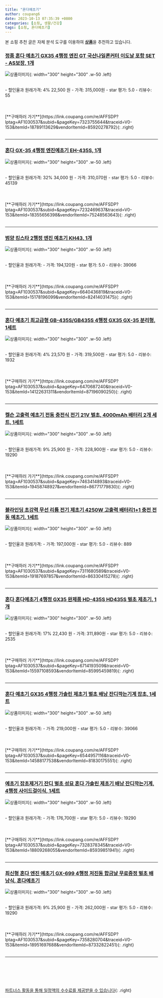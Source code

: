 ```yaml
---
title: "혼다예초기"
author: coupang6
date: 2023-10-13 07:35:39 +0800
categories: [쇼핑, 생활/건강]
tags: [쇼핑, 혼다예초기]
---
```


본 쇼핑 추천 글은 자체 분석 도구를 이용하여 [**상품**](https://link.coupang.com/a/bao1ui)을 추천하고 있습니다.

### [정품 혼다 예초기 GX35 4행정 엔진 GT 국산나일론커터 이도날 포함 SET - AS보장, 1개](https://link.coupang.com/re/AFFSDP?lptag=AF1030537&subid=&pageKey=7323755644&traceid=V0-153&itemId=18789113629&vendorItemId=85920278792)

![상품이미지](https://thumbnail8.coupangcdn.com/thumbnails/remote/230x230ex/image/vendor_inventory/b8ae/aa28666d4fba654ea4755e78157c8ac4cd09f588046f0b802635f7ac4ed0.png){: width="300" height="300" .w-50 .left}


<br>
- 할인율과 원래가격: 4%  22,500   원
- 가격: 315,000원
- star 평가: 5.0
- 리뷰수: 55
<br>
<br>
<br>
<br>
[**구매하러 가기**](https://link.coupang.com/re/AFFSDP?lptag=AF1030537&subid=&pageKey=7323755644&traceid=V0-153&itemId=18789113629&vendorItemId=85920278792){: .right}
<br>
<br>

---

### [혼다 GX-35 4행정 엔진예초기 EH-435S, 1개](https://link.coupang.com/re/AFFSDP?lptag=AF1030537&subid=&pageKey=7232469637&traceid=V0-153&itemId=18355656398&vendorItemId=75248563643)

![상품이미지](https://thumbnail9.coupangcdn.com/thumbnails/remote/230x230ex/image/vendor_inventory/5091/f3fe07c25d5c23cce265f7eec4d241f0b436ee002c3c8385b109e0e5576f.png){: width="300" height="300" .w-50 .left}


<br>
- 할인율과 원래가격: 32%  34,000   원
- 가격: 310,070원
- star 평가: 5.0
- 리뷰수: 45139
<br>
<br>
<br>
<br>
[**구매하러 가기**](https://link.coupang.com/re/AFFSDP?lptag=AF1030537&subid=&pageKey=7232469637&traceid=V0-153&itemId=18355656398&vendorItemId=75248563643){: .right}
<br>
<br>

---

### [범양 킹스타 2행정 엔진 예초기 KH43, 1개](https://link.coupang.com/re/AFFSDP?lptag=AF1030537&subid=&pageKey=6640436819&traceid=V0-153&itemId=15178196099&vendorItemId=82414031475)

![상품이미지](https://thumbnail6.coupangcdn.com/thumbnails/remote/230x230ex/image/vendor_inventory/310b/0ce0810dc12615250064d8541d58d6fbbb722c0e2e311f60eaed24262436.png){: width="300" height="300" .w-50 .left}


<br>
- 할인율과 원래가격: 
- 가격: 194,120원
- star 평가: 5.0
- 리뷰수: 39066
<br>
<br>
<br>
<br>
[**구매하러 가기**](https://link.coupang.com/re/AFFSDP?lptag=AF1030537&subid=&pageKey=6640436819&traceid=V0-153&itemId=15178196099&vendorItemId=82414031475){: .right}
<br>
<br>

---

### [혼다 예초기 최고급형 GB-435S/GB435S 4행정 GX35 GX-35 분리형, 1세트](https://link.coupang.com/re/AFFSDP?lptag=AF1030537&subid=&pageKey=6470687240&traceid=V0-153&itemId=14122631311&vendorItemId=87196090250)

![상품이미지](https://thumbnail7.coupangcdn.com/thumbnails/remote/230x230ex/image/vendor_inventory/f9c8/43c94a54c93e6a5bb6d93beb60caa2e905742f9343b245a14d03e80dde5f.jpg){: width="300" height="300" .w-50 .left}


<br>
- 할인율과 원래가격: 4%  23,570   원
- 가격: 319,500원
- star 평가: 5.0
- 리뷰수: 1932
<br>
<br>
<br>
<br>
[**구매하러 가기**](https://link.coupang.com/re/AFFSDP?lptag=AF1030537&subid=&pageKey=6470687240&traceid=V0-153&itemId=14122631311&vendorItemId=87196090250){: .right}
<br>
<br>

---

### [켈슨 고출력 예초기 전동 충전식 전기 21V 벌초, 4000mAh 배터리 2개 세트, 1세트](https://link.coupang.com/re/AFFSDP?lptag=AF1030537&subid=&pageKey=7463414893&traceid=V0-153&itemId=19458748927&vendorItemId=86771779830)

![상품이미지](https://thumbnail10.coupangcdn.com/thumbnails/remote/230x230ex/image/vendor_inventory/04a3/5bc571dd8ac225bfd7a7d0244672c20a086a5f06bde31d92a9e516835508.jpg){: width="300" height="300" .w-50 .left}


<br>
- 할인율과 원래가격: 9%  25,900   원
- 가격: 228,900원
- star 평가: 5.0
- 리뷰수: 19290
<br>
<br>
<br>
<br>
[**구매하러 가기**](https://link.coupang.com/re/AFFSDP?lptag=AF1030537&subid=&pageKey=7463414893&traceid=V0-153&itemId=19458748927&vendorItemId=86771779830){: .right}
<br>
<br>

---

### [블라인딩 초강력 무선 리튬 전기 제초기 4250W 고출력 배터리1+1 충전 전동 예초기, 1세트](https://link.coupang.com/re/AFFSDP?lptag=AF1030537&subid=&pageKey=7311680589&traceid=V0-153&itemId=19187697857&vendorItemId=86330415278)

![상품이미지](https://thumbnail7.coupangcdn.com/thumbnails/remote/230x230ex/image/vendor_inventory/9dfc/c029047c25d6b501dc3d30c8b31c48f4341298059afdff10e9cf61e5a70d.png){: width="300" height="300" .w-50 .left}


<br>
- 할인율과 원래가격: 
- 가격: 197,000원
- star 평가: 5.0
- 리뷰수: 889
<br>
<br>
<br>
<br>
[**구매하러 가기**](https://link.coupang.com/re/AFFSDP?lptag=AF1030537&subid=&pageKey=7311680589&traceid=V0-153&itemId=19187697857&vendorItemId=86330415278){: .right}
<br>
<br>

---

### [혼다 혼다예초기 4행정 GX35 완제품 HD-435S HD435S 벌초 제초기, 1개](https://link.coupang.com/re/AFFSDP?lptag=AF1030537&subid=&pageKey=6714193509&traceid=V0-153&itemId=15597108593&vendorItemId=85995459819)

![상품이미지](https://thumbnail6.coupangcdn.com/thumbnails/remote/230x230ex/image/vendor_inventory/cc3a/7aea030755e17049d0a2622528a69b729cf50d6c33985e1d47877284a826.jpg){: width="300" height="300" .w-50 .left}


<br>
- 할인율과 원래가격: 17%  22,430   원
- 가격: 311,890원
- star 평가: 5.0
- 리뷰수: 2535
<br>
<br>
<br>
<br>
[**구매하러 가기**](https://link.coupang.com/re/AFFSDP?lptag=AF1030537&subid=&pageKey=6714193509&traceid=V0-153&itemId=15597108593&vendorItemId=85995459819){: .right}
<br>
<br>

---

### [혼다 예초기 GX35 4행정 가솔린 제초기 벌초 배낭 잔디깍는기계 잡초, 1세트](https://link.coupang.com/re/AFFSDP?lptag=AF1030537&subid=&pageKey=6544957116&traceid=V0-153&itemId=14588177538&vendorItemId=81830175551)

![상품이미지](https://thumbnail10.coupangcdn.com/thumbnails/remote/230x230ex/image/vendor_inventory/55bc/a47fb399a4b0f39f7fd48383a120cbe8820750457397acd16ada00413f36.jpg){: width="300" height="300" .w-50 .left}


<br>
- 할인율과 원래가격: 
- 가격: 219,000원
- star 평가: 5.0
- 리뷰수: 39066
<br>
<br>
<br>
<br>
[**구매하러 가기**](https://link.coupang.com/re/AFFSDP?lptag=AF1030537&subid=&pageKey=6544957116&traceid=V0-153&itemId=14588177538&vendorItemId=81830175551){: .right}
<br>
<br>

---

### [예초기 잡초제거기 잔디 벌초 성묘 혼다 가솔린 제초기 배낭 잔디깍는기계, 4행정 사이드걸이식, 1세트](https://link.coupang.com/re/AFFSDP?lptag=AF1030537&subid=&pageKey=7328378345&traceid=V0-153&itemId=18809268055&vendorItemId=85939851941)

![상품이미지](https://thumbnail6.coupangcdn.com/thumbnails/remote/230x230ex/image/vendor_inventory/ed0d/8e420134ae1b5216d8e6c405670ecd6a13ca3e76bf59c8a82dbae535015d.png){: width="300" height="300" .w-50 .left}


<br>
- 할인율과 원래가격: 
- 가격: 176,700원
- star 평가: 5.0
- 리뷰수: 19290
<br>
<br>
<br>
<br>
[**구매하러 가기**](https://link.coupang.com/re/AFFSDP?lptag=AF1030537&subid=&pageKey=7328378345&traceid=V0-153&itemId=18809268055&vendorItemId=85939851941){: .right}
<br>
<br>

---

### [최신형 혼다 엔진 예초기 GX-699 4행정 저진동 합금날 무료증정 벌초 배낭식, 혼다예초기](https://link.coupang.com/re/AFFSDP?lptag=AF1030537&subid=&pageKey=7358280704&traceid=V0-153&itemId=18951697688&vendorItemId=87332822451)

![상품이미지](https://thumbnail9.coupangcdn.com/thumbnails/remote/230x230ex/image/vendor_inventory/b2b5/f397b9e8b97acb2e23cef62fe136efd4dc8590e2ab583f9823de5aebd47f.png){: width="300" height="300" .w-50 .left}


<br>
- 할인율과 원래가격: 9%  25,900   원
- 가격: 262,000원
- star 평가: 5.0
- 리뷰수: 19290
<br>
<br>
<br>
<br>
[**구매하러 가기**](https://link.coupang.com/re/AFFSDP?lptag=AF1030537&subid=&pageKey=7358280704&traceid=V0-153&itemId=18951697688&vendorItemId=87332822451){: .right}
<br>
<br>

---
<br><br><br><br><br> [파트너스 활동을 통해 일정액의 수수료를 제공받을 수 있습니다](https://link.coupang.com/a/bao1ui){: .right}